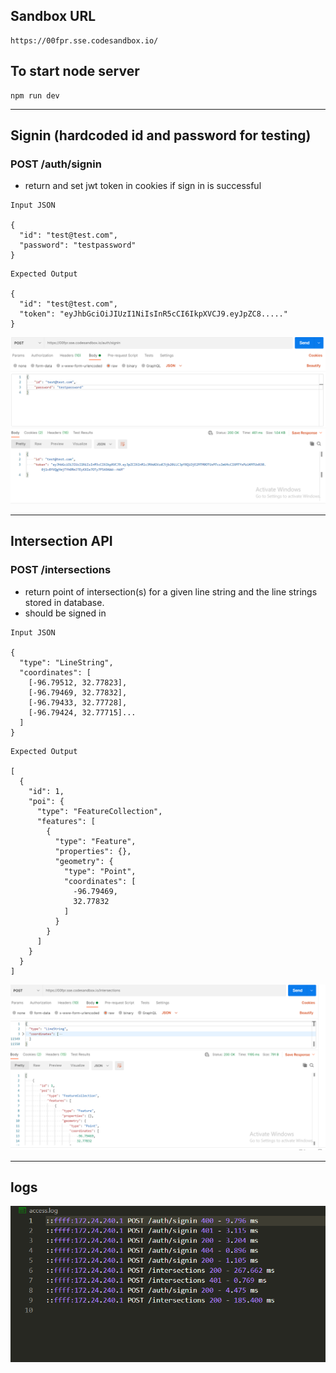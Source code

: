 ## Sandbox URL

```
https://00fpr.sse.codesandbox.io/
```

## To start node server

```
npm run dev
```

---

## Signin (hardcoded id and password for testing)

### POST /auth/signin

- return and set jwt token in cookies if sign in is successful

```
Input JSON

{
  "id": "test@test.com",
  "password": "testpassword"
}
```

```
Expected Output

{
  "id": "test@test.com",
  "token": "eyJhbGciOiJIUzI1NiIsInR5cCI6IkpXVCJ9.eyJpZC8....."
}
```

![](output_images/signin.png)

---

## Intersection API

### POST /intersections

- return point of intersection(s) for a given line string and the line strings stored in database.
- should be signed in

```
Input JSON

{
  "type": "LineString",
  "coordinates": [
    [-96.79512, 32.77823],
    [-96.79469, 32.77832],
    [-96.79433, 32.77728],
    [-96.79424, 32.77715]...
  ]
}
```

```
Expected Output

[
  {
    "id": 1,
    "poi": {
      "type": "FeatureCollection",
      "features": [
        {
          "type": "Feature",
          "properties": {},
          "geometry": {
            "type": "Point",
            "coordinates": [
              -96.79469,
              32.77832
            ]
          }
        }
      ]
    }
  }
]
```

![](output_images/intersections.png)

---

## logs

![](output_images/accesslog.png)
